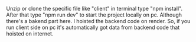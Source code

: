 Unzip or clone the specific file like "client"
in terminal type "npm install".
After that type "npm run dev" to start the project locally on pc.
Although there's a bakend part here. I hoisted the backend code on render.
So, if you run client side on pc it's automatically got data from backend code that hoisted on internet.
